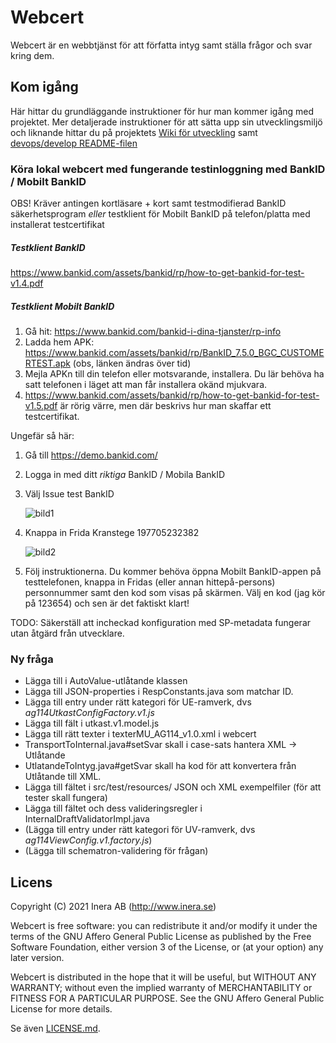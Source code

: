 # Webcert
Webcert är en webbtjänst för att författa intyg samt ställa frågor och svar kring dem.

## Kom igång
Här hittar du grundläggande instruktioner för hur man kommer igång med projektet. Mer detaljerade instruktioner för att sätta upp sin utvecklingsmiljö och liknande hittar du på projektets [Wiki för utveckling](https://github.com/sklintyg/common/wiki) samt [devops/develop README-filen](https://github.com/sklintyg/devops/tree/release/2021-1/develop/README.md)

### Köra lokal webcert med fungerande testinloggning med BankID / Mobilt BankID
OBS! Kräver antingen kortläsare + kort samt testmodifierad BankID säkerhetsprogram _eller_ testklient för Mobilt BankID på telefon/platta med installerat testcertifikat

##### Testklient BankID
https://www.bankid.com/assets/bankid/rp/how-to-get-bankid-for-test-v1.4.pdf

##### Testklient Mobilt BankID
1. Gå hit: https://www.bankid.com/bankid-i-dina-tjanster/rp-info
2. Ladda hem APK: https://www.bankid.com/assets/bankid/rp/BankID_7.5.0_BGC_CUSTOMERTEST.apk (obs, länken ändras över tid)
3. Mejla APKn till din telefon eller motsvarande, installera. Du lär behöva ha satt telefonen i läget att man får installera okänd mjukvara.
4. https://www.bankid.com/assets/bankid/rp/how-to-get-bankid-for-test-v1.5.pdf är rörig värre, men där beskrivs hur man skaffar ett testcertifikat.

Ungefär så här:

1. Gå till https://demo.bankid.com/
2. Logga in med ditt _riktiga_ BankID / Mobila BankID
3. Välj Issue test BankID

    ![bild1](docs/images/bankid1.png)

4. Knappa in Frida Kranstege 197705232382

    ![bild2](docs/images/bankid2.png)

5. Följ instruktionerna. Du kommer behöva öppna Mobilt BankID-appen på testtelefonen, knappa in Fridas (eller annan hittepå-persons) personnummer samt den kod som visas på skärmen. Välj en kod (jag kör på 123654) och sen är det faktiskt klart!

TODO: Säkerställ att incheckad konfiguration med SP-metadata fungerar utan åtgärd från utvecklare.

### Ny fråga

- Lägga till i AutoValue-utlåtande klassen
- Lägga till JSON-properties i RespConstants.java som matchar ID.
- Lägga till entry under rätt kategori för UE-ramverk, dvs _ag114UtkastConfigFactory.v1.js_
- Lägga till fält i utkast.v1.model.js
- Lägga till rätt texter i texterMU_AG114_v1.0.xml i webcert
- TransportToInternal.java#setSvar skall i case-sats hantera XML -> Utlåtande
- UtlatandeToIntyg.java#getSvar skall ha kod för att konvertera från Utlåtande till XML.
- Lägga till fältet i src/test/resources/ JSON och XML exempelfiler (för att tester skall fungera)
- Lägga till fältet och dess valideringsregler i InternalDraftValidatorImpl.java
- (Lägga till entry under rätt kategori för UV-ramverk, dvs _ag114ViewConfig.v1.factory.js_)
- (Lägga till schematron-validering för frågan)

## Licens
Copyright (C) 2021 Inera AB (http://www.inera.se)

Webcert is free software: you can redistribute it and/or modify it under the terms of the GNU Affero General Public License as published by the Free Software Foundation, either version 3 of the License, or (at your option) any later version.

Webcert is distributed in the hope that it will be useful, but WITHOUT ANY WARRANTY; without even the implied warranty of MERCHANTABILITY or FITNESS FOR A PARTICULAR PURPOSE.  See the GNU Affero General Public License for more details.

Se även [LICENSE.md](LICENSE.md).
